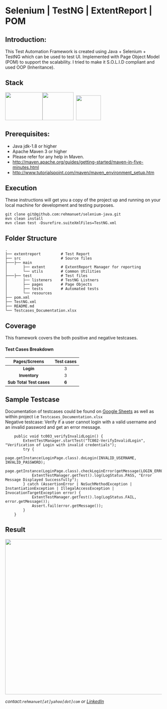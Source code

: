 # Selenium | TestNG | ExtentReport | POM
Introduction:
---------------
This Test Automation Framework is created using Java + Selenium + TestNG which can be used to test UI. Implemented with Page Object Model (POM) to support the scalability. I tried to make it S.O.L.I.D compliant and used OOP (Inheritance).

Stack
---------------
<img src="https://brandslogos.com/wp-content/uploads/images/large/java-logo-1.png?raw=true?raw=true" width="120" height="90" /><img src="https://upload.wikimedia.org/wikipedia/commons/d/d5/Selenium_Logo.png?raw=true" width="100" height="90"/>&nbsp;&nbsp;<img src="https://www.extentreports.com/wp-content/uploads/2018/09/Extent_logomark_transparentbg.png?raw=true" width="80" height="80" />


Prerequisites:
---------------
*	Java jdk-1.8 or higher
*	Apache Maven 3 or higher
*	Please refer for any help in Maven.
* 	http://maven.apache.org/guides/getting-started/maven-in-five-minutes.html
* 	http://www.tutorialspoint.com/maven/maven_environment_setup.htm

Execution
---------------
These instructions will get you a copy of the project up and running on your local machine for development and testing purposes.

```
git clone git@github.com:rehmanuet/selenium-java.git
mvn clean install
mvn clean test -Dsurefire.suiteXmlFiles=TestNG.xml
```

Folder Structure
---------------
```
.
├── extentreport         # Test Report
├── src                  # Source files
├───├── main             
│   	├── extent       # ExtentReport Manager for reporting
│   	└── utils        # Common Utilities
├───├── test             # Test files
│   	├── listeners    # TestNG Listners
│   	├── pages        # Page Objects
│       ├── tests        # Automated tests
│   	└── resources     
├── pom.xml              
├── TestNG.xml
├── README.md
└── Testcases_Documentation.xlsx
```

Coverage
---------------
This framework covers the both positive and negative testcases.

#### Test Cases Breakdown
|    <sub>Pages/Screens</sub>  |    <sub>Test cases</sub> |
| :-:  | :-: |
|    <b> <sub>Login</sub> </b>   | <sub>3</sub>  |
|    <b> <sub>Inventory</sub> </b>   | <sub>3</sub>  |
<b><sub>Sub Total Test cases</sub></b>|    <b><sub>6</b></sub> |

Sample Testcase
---------------
Documentation of testcases could be found on [Google Sheets](https://docs.google.com/spreadsheets/d/12pL45y5Ohvd8vjA2EM-PhUlueiagqOwMAfx8m90_cKY/edit?usp=sharing) as well as within project i.e `Testcases_Documentation.xlsx` </br>
Negative testcase: Verify if a user cannot login with a valid username and an invalid password and get an error message.
```
    public void tc003_verifyInvalidLogin() {
        ExtentTestManager.startTest("TC002-VerifyInvalidLogin", "Verification of Login with invalid credentials");
        try {
            page.getInstance(LoginPage.class).doLogin(INVALID_USERNAME, INVALID_PASSWORD);
            page.getInstance(LoginPage.class).checkLoginError(getMessage(LOGIN_ERROR_MESSAGE));
            ExtentTestManager.getTest().log(LogStatus.PASS, "Error Message Displayed Successfully");
        } catch (AssertionError | NoSuchMethodException | InstantiationException | IllegalAccessException | InvocationTargetException error) {
            ExtentTestManager.getTest().log(LogStatus.FAIL, error.getMessage());
            Assert.fail(error.getMessage());
        }
    }
```

Result
---------------
<img src="https://github.com/rehmanuet/DataEssential/blob/master/er.png?raw=true?raw=true" width="1100" height="500" />

_contact:`rehmanuet[at]yahoo[dot]com`_ *or* _[LinkedIn](https://www.linkedin.com/in/rehmanuet/)_
